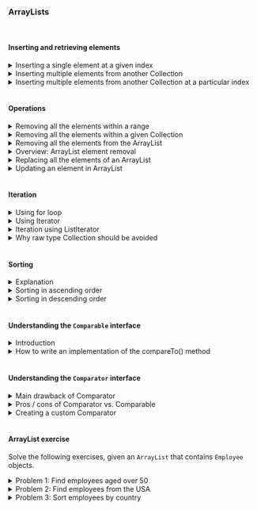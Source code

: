 ### ArrayLists

<br />

#### Inserting and retrieving elements 

<details>
<summary>Inserting a single element at a given index</summary>

`list.add(int index, E element);`

</details>


<details>
<summary>Inserting multiple elements from another Collection</summary>

`list.addAll(Collection c);`

</details>


<details>
<summary>Inserting multiple elements from another Collection at a particular index</summary>

`list.addAll(int index, Collection c);`

</details>

<br />

#### Operations

<details>
<summary>Removing all the elements within a range</summary>

This method is not defined in the `List` class.
So, it can be used only when the reference type is also `ArrayList` and not `List`.

`list.removeRange(int fromIndex, int toIndex);`

</details>


<details>
<summary>Removing all the elements within a given Collection</summary>

`list.removeAll(Collection c);`

</details>


<details>
<summary>Removing all the elements from the ArrayList</summary>

`list.clear();`

<blockquote>
We saw that <code>remove(int index)</code> removes a method at the given index and <code>remove(Object o)</code> removes the given object from the <code>ArrayList</code>.
Suppose we have an <code>ArrayList</code> that contains five elements, i.e., <code>[13, 21, 43, 2, 9]</code>.
Now, if we do <code>list.remove(2)</code>, then which overloaded method will be called?
Will <code>remove(int index)</code> be called or <code>remove(Object o)</code> be called?
<code>remove(int index)</code> will be called because we are passing a primitive to the <code>remove</code> method.
If we want to delete element **2**, we should call <code>remove(Integer.valueOf(2))</code> because elements are stored in an <code>ArrayList</code> as objects and not primitives.
</blockquote>

</details>


<details>
<summary>Overview: ArrayList element removal</summary>

```java
import java.util.ArrayList;
import java.util.List;

public class ArrayListDemo {
    public static void main(String[] args) {
        List<Integer> list = new ArrayList<>();
        list.add(10);
        list.add(20);
        list.add(30);
        list.add(40);
        list.add(50);
        list.add(60);
        list.add(70);
        list.add(80);

        System.out.println(list);

        list.remove(1);  // This will remove the element at index 1 i.e 20.
        System.out.println(list);

        list.remove(Integer.valueOf(30)); // This will remove 30 from the list
        System.out.println(list);

        list.clear(); //This will remove all the elements from the list.
        System.out.println(list);
    }
}
```

</details>


<details>
<summary>Replacing all the elements of an ArrayList</summary>

```java
import java.util.ArrayList;
import java.util.List;

public class ArrayListDemo {
	public static void main(String[] args) {
		List<String> list = new ArrayList<>();
		list.add("apple");
		list.add("banana");

		list.replaceAll((element) -> element.toUpperCase());

		System.out.println(list);
	}
}
```

</details>


<details>
<summary>Updating an element in ArrayList</summary>

`list.set(int index, E e);`

</details>

<br />

#### Iteration

<details>
<summary>Using for loop</summary>

This section is omitted for now.

</details>


<details>
<summary>Using Iterator</summary>

The `iterator()` method in `ArrayList` returns an `Iterator` type object.
The `Iterator` interface declares the below methods that help with iterating an `ArrayList`.

1. `hasNext()` - This method returns true if there are more elements in the list; otherwise, it returns false.
2. `next()` - This method returns the next element in the list. Before calling `next()`, we should always call `hasNext()` to verify that there is an element; otherwise, `NoSuchElementException` will be thrown.
3. `remove()` - This method removes the last element returned by the iterator. It can be called only once per call to the `next()` method.
4. `forEachRemaining(Consumer<? super E> action)` - This method was introduced in Java 8. It performs the given action for each remaining element until all elements have been processed or the action throws an exception. This method's benefit is that we do not need to check if there is a next element every time.

**Example**: Iterating an `ArrayList` using `Iterator`

```java
import java.util.ArrayList;
import java.util.Iterator;
import java.util.List;

public class ArrayListDemo {
	public static void main(String[] args) {
		List<Integer> list = new ArrayList<>();
		list.add(10);
		list.add(20);
		list.add(30);
		list.add(40);
		list.add(10);

		Iterator<Integer> itr = list.iterator();

		while(itr.hasNext()) {
			System.out.println(itr.next());
		}

		// Iterating using forEachRemaining() method
		System.out.println("Iterating using forEachRemaining() method");
		Iterator<Integer> newItr = list.iterator();
		newItr.forEachRemaining(element -> System.out.println(element));
	}
}
```

If we try to directly remove an element while iterating an `ArrayList` using an iterator, then `ConcurrentModificationException` will also be thrown.
We should always use the `remove()` method in the iterator to remove an element from the `ArrayList`.

The below program will fail because we are trying to delete the element from the list directly.

```java
import java.util.ArrayList;
import java.util.Iterator;
import java.util.List;

public class ArrayListDemo {
	public static void main(String[] args) {
		List<Integer> list = new ArrayList<>();
		list.add(10);
		list.add(20);
		list.add(30);
		list.add(40);
		list.add(10);

		Iterator<Integer> itr = list.iterator();
		while (itr.hasNext()) {
			int next = itr.next();
			if (next == 30) { list.remove(Integer.valueOf(30)); }
		}
	}
}
```

The code shown below is the correct way to delete an element from the list.

```java
import java.util.ArrayList;
import java.util.Iterator;
import java.util.List;

public class ArrayListDemo {
	public static void main(String[] args) {
		List<Integer> list = new ArrayList<>();
		list.add(10);
		list.add(20);
		list.add(30);
		list.add(40);
		list.add(10);

		Iterator<Integer> itr = list.iterator();
		while (itr.hasNext()) {
			int next = itr.next();
			if (next == 30) { itr.remove(); }
		}
		System.out.println(list);
	}
}
```

`ConcurrentModificationException` will also be thrown if an element is added to the `ArrayList` after the iterator is created.

```java
import java.util.ArrayList;
import java.util.Iterator;
import java.util.List;

public class ArrayListDemo {
	public static void main(String[] args) {
		List<Integer> list = new ArrayList<>();
		list.add(34);
		list.add(45);

		Iterator<Integer> itr = list.iterator();
		list.add(54);
		while (itr.hasNext()) { System.out.println(itr.next()); }
	}
}
```

</details>


<details>
<summary>Iteration using ListIterator</summary>

The `Iterator` provides very limited capabilities as we can iterate only in the forward direction and we can't update or insert an element to the list while iterating.
To overcome these problems, we can use `ListIterator`.
The `listIterator()` method returns an object of type `ListIterator` which can then be used to iterate the `ArrayList`.

Below are the methods that are available in the `ListIterator` interface.

1. `hasNext()` - This method is used to check if there is a next element in the list when the list is iterated in the forward direction.
2. `next()` - This method returns the next element in the list and advances the cursor position.
3. `hasPrevious()` - This method is used to check if there is a next element in the list when the list is iterated in the backward direction.
4. `previous()` - This method returns the previous element in the list and moves the cursor position backward.
5. `nextIndex()` - This method returns the index of the element that would be returned by a subsequent call to `next()`. It returns the list size if the list iterator is at the end of the list.
6. `previousIndex()` - This method returns the index of the element that would be returned by a subsequent call to `previous()`. It returns **-1** if the list iterator is at the beginning of the list.
7. `remove()` - This method removes the last element that was returned by `next()` or `previous()` from the list. This call can only be made once per call to `next()` or `previous()`. It can be made only if `add()` has not been called after the last call to `next()` or `previous()`.
8. `set(E e)` - This method replaces the last element returned by `next()` or `previous()` with the specified element. This call can be made only if neither `remove()` nor `add()` have been called after the last call to `next()` or `previous()`.
9. `add(E e)` - This method inserts the specified element into the list. The element is inserted immediately before the element that would be returned by `next()`, if any, and after the element that would be returned by `previous()`, if any.

The below example shows `ListIterator` working.

```java
import java.util.ArrayList;
import java.util.List;
import java.util.ListIterator;

public class ArrayListDemo {
	public static void main(String[] args) {
		List<Integer> list = new ArrayList<>();
		list.add(10);
		list.add(20);
		list.add(30);
		list.add(40);

		// Getting ListIterator
		ListIterator<Integer> listIterator = list.listIterator();

		// Traversing elements
		System.out.println("Forward Direction Iteration:");
		while (listIterator.hasNext()) {
			System.out.println("Next element is " + listIterator.next() + 
			" and next index is " + listIterator.nextIndex());
		}

		// Traversing elements, the iterator is at the end at this point
		System.out.println("Backward Direction Iteration:");
		while (listIterator.hasPrevious()) {
			System.out.println("Previous element is " + listIterator.previous() + 
			" and previous index is " + listIterator.previousIndex());
		}
	}
}
```

</details>


<details>
<summary>Why raw type Collection should be avoided</summary>

Whenever we create a `Collection`, we should provide the type of object it can hold.
This is called parameterized type `Collection`.
A raw type `Collection` does not have any type of safety, and an object of any type can be inserted into it.
In the below example, we have created a raw type `ArrayList`.
Elements of `Integer` and `String` type are added to it.
This code will compile but will fail at run-time with `ClassCastException`.
This would have been avoided if we had used parameterized type.

```java
import java.util.ArrayList;
import java.util.List;

public class ArrayListDemo {
	public static void doSomeWork(List list) {
		list.add("India");
	}

	public static void main(String[] args) {
		List list = new ArrayList<>();
		list.add(10);
		list.add(20);
		doSomeWork(list);

		Integer i = (Integer) list.get(2);
	}
}
```

</details>

<br />

#### Sorting

<details>
<summary>Explanation</summary>

In Java 8, the `sort(Comparator<? super E> c)` method was added to the `List` interface.
If we look at the implementation of the `Collections.sort()` method, then we will find that it internally calls the `sort()` method of the `List` interface.
The code is shown below:

```
public static <T extends Comparable<? super T>> void sort(List<T> list) {
    list.sort(null);
}
```

Let's see how the `sort()` method if the `List` interface sorts a list.
When the `sort()` method is called, an array containing all elements in this list is created and sorted.
After sorting the array, the list is iterated and each element is reset from the corresponding position in the array.

The elements are first copied to an array and then sorted because it takes less time to sort a _linked list_ using this approach.

</details>


<details>
<summary>Sorting in ascending order</summary>

The `Collections` class contains a `sort(List<T> list)` method, which is used to sort an `ArrayList`.
This method takes an `ArrayList` as input and sorts it in ascending order.

In the `sort(List<T> list)` method, `T` represents the type of object that is stored in the `ArrayList`.
The `Collections.sort(List<T> list)` method takes an `ArrayList` of type `T` object as input.
`T` must implement the `Comparable` interface; otherwise, the code will not compile.

```java
import java.util.ArrayList;
import java.util.Collections;
import java.util.List;

public class ArrayListSortAscendingDemo {
    
    public static void main(String[] args) {
        List<Integer> list = new ArrayList<>();
        list.add(36);
        list.add(15);
        list.add(11);
        list.add(83);
        list.add(37);
        list.add(97);
        
        Collections.sort(list);
        System.out.println("ArrayList is in ascending order: " + list);
    }
    
}
```

**Output**:

```
ArrayList is in ascending order: [11, 15, 36, 37, 83, 97]
```

There is another way to sort an `ArrayList` using **streams**, which is a feature added in Java 8.

Once a stream is created, then we can use the `sorted()` method of the **Stream** class, which returns the stream of objects in sorted order.

```java
import java.util.ArrayList;
import java.util.List;
import java.util.stream.Collectors;

public class ArrayListStreamSortAscendingDemo {

    public static void main(String[] args) {
        List<Integer> list = new ArrayList<>();
        list.add(36);
        list.add(15);
        list.add(11);
        list.add(83);
        list.add(37);
        list.add(97);

        List<Integer> sortedList = list.stream().sorted().collect(Collectors.toList());
        System.out.println("ArrayList is in ascending order: " + list);
    }

}
```

**Output**:

```
ArrayList is in ascending order: [11, 15, 36, 37, 83, 97]
```

</details>


<details>
<summary>Sorting in descending order</summary>

There is another overloaded version of the `sort()` method, i.e., `sort(List<T> list, Comparator<? super T> c)`, which takes a `List` and `Comparator` object as input.

```java
import java.util.ArrayList;
import java.util.Collections;
import java.util.List;

public class ArrayListSortDescendingDemo {
    
    public static void main(String[] args) {
        List<Integer> list = new ArrayList<>();
        list.add(36);
        list.add(15);
        list.add(11);
        list.add(83);
        list.add(37);
        list.add(97);
        
        Collections.sort(list, Collections.reverseOrder());
        System.out.println("ArrayList is in descending order: " + list);
    }
    
}
```

**Output**:

```
ArrayList is in descending order: [97, 83, 37, 36, 15, 11]
```

The `ArrayList` can be sorted in reverse order using streams by passing `Comparator.reverseOrder()` to the `sorted()` method.

```java
import java.util.ArrayList;
import java.util.Comparator;
import java.util.List;
import java.util.stream.Collectors;

public class ArrayListStreamSortDescendingDemo {

    public static void main(String[] args) {
        List<Integer> list = new ArrayList<>();
        list.add(36);
        list.add(15);
        list.add(11);
        list.add(83);
        list.add(37);
        list.add(97);

        list.stream().sorted(Comparator.reverseOrder()).collect(Collectors.toList());
        System.out.println("ArrayList is in descending order: " + list);
    }

}
```

**Output**:

```
ArrayList is in descending order: [97, 83, 37, 36, 15, 11]
```

</details>

<br />

#### Understanding the `Comparable` interface

<details>
<summary>Introduction</summary>

The `Collections.sort()` method sorts the given `List` in ascending order.
How does the `sort()` method decide which element is smaller and which one is larger?

Each numeric wrapper class (`Integer`, `Double`, or `Long`), the `String` class, and the `Date` class implements an interface called `Comparable`.
This interface contains a `compareTo(T o)` method which is used by sorting methods to srot the `Collection`.
This method returns a negative integer, zero, or a positive integer if the `this` object is less than, equal to, or greater than the object passed as an argument.

<blockquote>
If we use the <code>Collections.sort(List<T> list)</code> method to sort an <code>ArrayList</code>, then the class whose objects are stored in the <code>ArrayList</code> must implement the <code>Comparable</code> interface.
If the <code>ArrayList</code> stores an <code>Integer</code>, a <code>Long</code>, or a <code>String</code>, then we don't need to worry as these classes already implement the <code>Comparable</code> interface.
But if the <code>ArrayList</code> stores a custom class object, then that class must implement the <code>Comparable</code> interface.
</blockquote>

In the below example, we have a custom class called `Employee`.
We have stored some `Employee` objects in an `ArrayList`, and we need to sort it.
The below example will not compile as the `Employee` class does not implement the `Comparable` interface.

```java
import java.util.ArrayList;
import java.util.Collections;
import java.util.List;

class Employee {
    String name;
    int age;
    public Employee(String name, int age) {
        super();
        this.name = name;
        this.age = age;
    }
}

public class ArrayListComparableDemo {
    public static void main(String[] args) {
        List<Employee> list = new ArrayList<>();
        list.add(new Employee("Jane", 29));
        list.add(new Employee("Alex", 54));
        
        Collections.sort(list);
        System.out.println("ArrayList in ascending order: " + list);
    }
}
```

In the below example, the `Employee` class implements the `Comparable` interface.
The code will run successfully and will sort the `Employee` objects in ascending order of their age.

```java
import java.util.ArrayList;
import java.util.Collections;
import java.util.List;

class Employee implements Comparable<Employee> {
    String name;
    int age;
    public Employee(String name, int age) {
        this.name = name;
        this.age = age;
    }
    @Override
    public int compareTo(Employee employee) {
        /* 
         * Sort the employees based on age in ascending order.
         * Returns a negative integer, zero, or a positive integer according to whether the age of this Employee
         *   is less than, equal to, or greater than the specified object.
         */
        return this.age = employee.age;
    }
}

public class ArrayListComparableDemo {
    public static void main(String[] args) {
        List<Employee> list = new ArrayList<>();
        list.add(new Employee("Jane", 29));
        list.add(new Employee("Alex", 54));
        list.add(new Employee("Matt", 19));
        list.add(new Employee("Roy", 72));

        Collections.sort(list);
        for (Employee emp : list) {
            System.out.println("Employee Name: " + emp.name + ", Employee Age: " + emp.age);
        }
    }
}
```

**Output**

```
Employee Name: Jane, Employee Age: 29
Employee Name: Alex, Employee Age: 29
Employee Name: Matt, Employee Age: 29
Employee Name: Roy, Employee Age: 29
```

</details>


<details>
<summary>How to write an implementation of the compareTo() method</summary>

Let's say you have a custom class, and you need to write the implementation of the `compareTo()` method.

The first step will be to select the fields within that class where you need to sort the objects.
For example, if you have a `Vehicle` class, you might want to sort vehicles based on the year in which they were sold.

Once you have decided the field whre the sorting will be done, then the second step will be to write the implementation of the `compareTo()` method.
The `compareTo(T o)` method takes only one object as an input.
The comparison is made with the calling object.
Let's say we have two `Vehicle` class objects.

```
Vehicle v_1 = new Vehicle();
Vehicle v_2 = new Vehicle();
```

Then `v_1.compareTo(v2)` should return:

1. **-1** if the production year of `v_1` is less than the production year of `v_2`.
2. **1** if the production year of `v_1` is greater than the production year of `v_2`.
3. **0** if the production year of `v_1` is equal to the production year of `v_2`.

If we need to sort the `Vehicle` class on the basis of the year it was made, the logic will look as below:

```java
import java.util.ArrayList;
import java.util.Collections;
import java.util.List;

class Vehicle implements Comparable<Vehicle> {
    String brand;
    Integer makeYear;
    public Vehicle(String brand, Integer makeYear) {
        this.brand = brand;
        this.makeYear = makeYear;
    }
    @Override
    public int compareTo(Vehicle o) {
        /*
         * The compareTo() method of the Integer class can also be used:
         *   return this.makeYear.compareTo(o.makeYear);
         */
        return this.makeYear - o.makeYear;
    }
}

public class ArrayListComparableDemo {
    public static void main(String[] args) {
        List<Vehicle> list = new ArrayList<>();
        list.add(new Vehicle("Volkswagen", 2010));
        list.add(new Vehicle("Audi", 2009));
        list.add(new Vehicle("Ford", 2001));
        list.add(new Vehicle("BMW", 2015));

        Collections.sort(list);
        for (Vehicle vehicle1 : list) {
            System.out.println("Vehicle Brand: " + vehicle1.brand + ", Vehicle Make: " + vehicle1.makeYear);
        }
    }
}
```

**Output**

```
Vehicle Brand: Ford, Vehicle Make: 2001
Vehicle Brand: Audi, Vehicle Make: 2009
Vehicle Brand: Volkswagen, Vehicle Make: 2010
Vehicle Brand: BMW, Vehicle Make: 2015
```

If we need to sort the `Vehicle` class on the basis of the brand name, the logic will be as below:

```java
import java.util.ArrayList;
import java.util.Collections;
import java.util.List;

class Vehicle implements Comparable<Vehicle> {
    String brand;
    Integer makeYear;
    public Vehicle(String brand, Integer makeYear) {
        this.brand = brand;
        this.makeYear = makeYear;
    }
    @Override
    public int compareTo(Vehicle o) {
        /*
         * Using the compareTo() method of the String class.
         */
        return this.brand.compareTo(o.brand);
    }
}

public class ArrayListComparableDemo {
    public static void main(String[] args) {
        List<Vehicle> list = new ArrayList<>();
        list.add(new Vehicle("Volkswagen", 2010));
        list.add(new Vehicle("Audi", 2009));
        list.add(new Vehicle("Ford", 2001));
        list.add(new Vehicle("BMW", 2015));

        Collections.sort(list);
        for (Vehicle vehicle1 : list) {
            System.out.println("Vehicle Brand: " + vehicle1.brand + ", Vehicle Make: " + vehicle1.makeYear);
        }
    }
}
```

**Output**

```
Vehicle Brand: Audi, Vehicle Make: 2009
Vehicle Brand: BMW, Vehicle Make: 2015
Vehicle Brand: Ford, Vehicle Make: 2001
Vehicle Brand: Volkswagen, Vehicle Make: 2010
```

</details>

<br />

#### Understanding the `Comparator` interface

<details>
<summary>Main drawback of Comparator</summary>

One of the major drawbacks of using a `Comparable` interface is that the comparing logic becomes fixed.
For instance, if we have a `Vehicle` class, then it can be sorted either on the basis of the brand or the production year depending on the implementation of the `compareTo()` method.

</details>

<details>
<summary>Pros / cons of Comparator vs. Comparable</summary>

If we need some flexibility in sorting, we should use the `Comparator` interface instead of the `Comparable` interface.
The `Comparator` interface has a method

`compare(T o1, T o2)`

which takes two objects, `o1` and `o2` as parameters. It returns

- **-1** if `o1 < o2`
- **1** if `o1 > o2`
- **0** if `o1 == o2`

If we need to use the `Comparator` interface, then we can't use the `Collections.sort(List<T> t)` method as `T` should implement the `Comparable` interface.
There is another overloaded method

`sort(List<T> list, Comparator<? super T> c)`

that takes the list as well as a `Comparator` object as input.
It then sorts the list based on the logic provided in the `Comparator` implementation.

</details>

<details>
<summary>Creating a custom Comparator</summary>

The below code shows how to create a custom `Comparator`.
We will create two custom comparators: one for sorting by brand and one for sorting by year.

#### `BrandComparator.java`

```java
import java.util.Comparator;

class BrandComparator implements Comparator<Vehicle> {
    @Override
    public int compare(Vehicle o1, Vehicle o2) {
        return o1.brand.compareTo(o2.brand);
    }
}
```

#### `MakeYearComparator.java`

```java
import java.util.Comparator;

class MakeYearComparator implements Comparator<Vehicle> {
    @Override
    public int compare(Vehicle o1, Vehicle o2) {
        return o1.makeYear.compareTo(o2.makeYear);
    }
}
```

#### `Vehicle.java`

```java
class Vehicle {
    String brand;
    Integer makeYear;
    public Vehicle(String brand, Integer makeYear) {
        super();
        this.brand = brand;
        this.makeYear = makeYear;
    }
}
```

In the below example, we have used both the Comparators to sort on the basis of brand and production year.

#### `ArrayListComparatorDemo.java`

```java
import java.util.ArrayList;
import java.util.Collections;
import java.util.List;

public class ArrayListComparatorDemo1 {
	public static void main(String[] args) {
		List<Vehicle> list = new ArrayList<>();
		list.add(new Vehicle("Volkswagen", 2010));
		list.add(new Vehicle("Audi", 2009));
		list.add(new Vehicle("Ford", 2001));
		list.add(new Vehicle("BMW", 2015));

        System.out.println("Sorting by brand name.");
		Collections.sort(list, new BrandComparator());
		for (Vehicle vehicle : list) {
			System.out.println("Vehicle Brand: " + vehicle.brand + ", Vehicle Make: " + vehicle.makeYear);
		}
		
		System.out.println("Sorting by make year.");
		Collections.sort(list, new MakeYearComparator());
		for (Vehicle vehicle : list) {
			System.out.println("Vehicle Brand: " + vehicle.brand + ", Vehicle Make: " + vehicle.makeYear);
		}
	}
}
```

We can also use an anonymous class in the sort method instead of creating a separate class that implements Comparator. This is shown in the below example.

#### `Vehicle.java`

```java
class Vehicle {
    String brand;
    Integer makeYear;
    public Vehicle(String brand, Integer makeYear) {
        super();
        this.brand = brand;
        this.makeYear = makeYear;
    }
}
```

#### `ArrayListComparatorDemo2.java`

```java
import java.util.ArrayList;
import java.util.Collections;
import java.util.Comparator;
import java.util.List;

public class ArrayListComparatorDemo2 {
    
    public static void main(String[] args) {
        List<Vehicle> list = new ArrayList<>();
        list.add(new Vehicle("Volkswagen", 2010));
        list.add(new Vehicle("Audi", 2009));
        list.add(new Vehicle("Ford", 2001));
        list.add(new Vehicle("BMW", 2015));
        System.out.println("Sorting by brand name");
        Collections.sort(list, new Comparator<Vehicle>() {
            
            @Override
            public int compare(Vehicle o1, Vehicle o2) {
                return o1.brand.compareTo(o2.brand);
            }
        });

        for (Vehicle vehicle : list) {
            System.out.println("Vehicle Brand: " + vehicle.brand + ", Vehicle Make: " + vehicle.makeYear);
        }

        System.out.println("Sorting by make year");
        Collections.sort(list, new Comparator<Vehicle>() {
            
            @Override
            public int compare(Vehicle o1, Vehicle o2) {
                return o1.makeYear.compareTo(o2.makeYear);
            }
        });
        
        for (Vehicle vehicle : list) {
            System.out.println("Vehicle Brand: " + vehicle.brand + ", Vehicle Make: " + vehicle.makeYear);
        }
    }
    
}
```

The above code can be further simplified if we use a lambda expression instead of anonymous classes.

#### `ArrayListComparatorDemo3.java`

```java
import java.util.ArrayList;
import java.util.Collections;
import java.util.List;

public class ArrayListComparatorDemo3 {
    
    public static void main(String[] args) {
        List<Vehicle> list = new ArrayList<>();
        list.add(new Vehicle("Volkswagen", 2010));
        list.add(new Vehicle("Audi", 2009));
        list.add(new Vehicle("Ford", 2001));
        list.add(new Vehicle("BMW", 2015));
        System.out.println("Sorting by brand name");
        Collections.sort(list, (o1, o2) -> o1.brand.compareTo(o2.brand));

        for (Vehicle vehicle : list) {
            System.out.println("Vehicle Brand: " + vehicle.brand + ", Vehicle Make: " + vehicle.makeYear);
        }
    }
    
}
```

</details>

<br />

#### ArrayList exercise

Solve the following exercises, given an `ArrayList` that contains `Employee` objects.

<details>
<summary>Problem 1: Find employees aged over 50</summary>

Print the names of all employees whose agw is more than 50.

```java
import java.util.ArrayList;
import java.util.Collections;
import java.util.Iterator;
import java.util.List;

public class ArrayListExercise {

    class Employee implements Comparable<Employee> {
        String name;
        int age;
        String country;
        public Employee(String name, int age, String country) {
            this.name = name;
            this.age = age;
            this.country = country;
        }
        @Override
        public int compareTo(Employee employee) { return this.age = employee.age; }
    }
    
    public static void main(String[] args) {
        List<Employee> list = new ArrayList<>();
        list.add(new Employee("Alex", 23, "USA"));
        list.add(new Employee("Dave", 34, "India"));
        list.add(new Employee("Carl", 21, "USA"));
        list.add(new Employee("Joe", 56, "Russia"));
        list.add(new Employee("Amit", 64, "China"));
        list.add(new Employee("Ryan", 19, "Brazil"));
        
        list.stream().filter(e -> e.age > 50).forEach(System.out::println);
    }
    
}
```

</details>


<details>
<summary>Problem 2: Find employees from the USA</summary>

Remove all the Employees from the List who reside in the USA.

```java
import java.util.ArrayList;
import java.util.Collections;
import java.util.Iterator;
import java.util.List;

public class ArrayListExercise {
    
    static class Employee implements Comparable<Employee> {
        String name;
        int age;
        String country;
        public Employee(String name, int age, String country) {
            this.name = name;
            this.age = age;
            this.country = country;
        }
        @Override
        public int compareTo(Employee employee) { return this.age = employee.age; }
    }
    
    public static void main(String[] args) {
        List<Employee> list = new ArrayList<>();
        list.add(new Employee("Alex", 23, "USA"));
        list.add(new Employee("Dave", 34, "India"));
        list.add(new Employee("Carl", 21, "USA"));
        list.add(new Employee("Joe", 56, "Russia"));
        list.add(new Employee("Amit", 64, "China"));
        list.add(new Employee("Ryan", 19, "Brazil"));

        /* Remove all the Employees from the List who reside in the USA. */
        System.out.println("Remove all the Employees from the List who reside in the USA.");
        System.out.println("-".repeat(30));
        System.out.println("List before removal:");
        list.forEach(e -> System.out.println(e.name));
        list.removeIf(e -> e.country.equalsIgnoreCase("USA"));
        System.out.println("List after removal:");
        list.forEach(e -> System.out.println(e.name));
    }
    
}
```

</details>


<details>
<summary>Problem 3: Sort employees by country</summary>

```java
import java.util.ArrayList;
import java.util.Collections;
import java.util.Iterator;
import java.util.List;

public class ArrayListExercise {
    
    static class Employee implements Comparable<Employee> {
        String name;
        int age;
        String country;
        public Employee(String name, int age, String country) {
            this.name = name;
            this.age = age;
            this.country = country;
        }
        @Override
        public int compareTo(Employee employee) { return this.age = employee.age; }
    }
    
    public static void main(String[] args) {
        List<Employee> list = new ArrayList<>();
        list.add(new Employee("Alex", 23, "USA"));
        list.add(new Employee("Dave", 34, "India"));
        list.add(new Employee("Carl", 21, "USA"));
        list.add(new Employee("Joe", 56, "Russia"));
        list.add(new Employee("Amit", 64, "China"));
        list.add(new Employee("Ryan", 19, "Brazil"));

        /* Sort all the employees by country name. */
        System.out.println("Sort all the employees by country name.");
        System.out.println("-".repeat(30));
        System.out.println("List before sorting:");
        list.forEach(System.out::println);
        list.sort(Comparator.naturalOrder());
        System.out.println("List after sorting:");
        list.forEach(System.out::println);
    }
    
}
```

</details>
